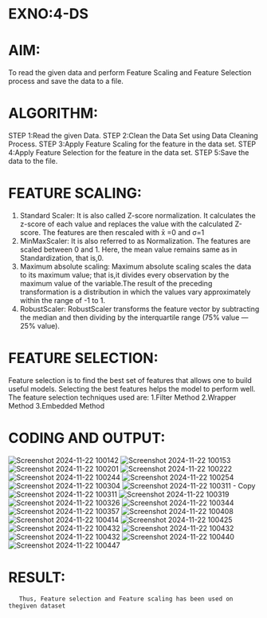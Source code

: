 # EXNO:4-DS
# AIM:
To read the given data and perform Feature Scaling and Feature Selection process and save the
data to a file.

# ALGORITHM:
STEP 1:Read the given Data.
STEP 2:Clean the Data Set using Data Cleaning Process.
STEP 3:Apply Feature Scaling for the feature in the data set.
STEP 4:Apply Feature Selection for the feature in the data set.
STEP 5:Save the data to the file.

# FEATURE SCALING:
1. Standard Scaler: It is also called Z-score normalization. It calculates the z-score of each value and replaces the value with the calculated Z-score. The features are then rescaled with x̄ =0 and σ=1
2. MinMaxScaler: It is also referred to as Normalization. The features are scaled between 0 and 1. Here, the mean value remains same as in Standardization, that is,0.
3. Maximum absolute scaling: Maximum absolute scaling scales the data to its maximum value; that is,it divides every observation by the maximum value of the variable.The result of the preceding transformation is a distribution in which the values vary approximately within the range of -1 to 1.
4. RobustScaler: RobustScaler transforms the feature vector by subtracting the median and then dividing by the interquartile range (75% value — 25% value).

# FEATURE SELECTION:
Feature selection is to find the best set of features that allows one to build useful models. Selecting the best features helps the model to perform well.
The feature selection techniques used are:
1.Filter Method
2.Wrapper Method
3.Embedded Method

# CODING AND OUTPUT:
![Screenshot 2024-11-22 100142](https://github.com/user-attachments/assets/ad612b27-a5d1-47f0-a5da-b5ebb0561c25)
![Screenshot 2024-11-22 100153](https://github.com/user-attachments/assets/c045e9e4-f97f-429e-8576-4a9bdf4d59f1)
![Screenshot 2024-11-22 100201](https://github.com/user-attachments/assets/d2d61727-b489-4d28-975c-1bbbdabbf457)
![Screenshot 2024-11-22 100222](https://github.com/user-attachments/assets/30e4fb67-c0d7-42a5-ba94-48750b6f7f49)
![Screenshot 2024-11-22 100244](https://github.com/user-attachments/assets/609bbd6e-5695-4d8e-8677-895baf4b4276)
![Screenshot 2024-11-22 100254](https://github.com/user-attachments/assets/009eccf7-7eca-4eb0-8580-95c3c580b5a0)
![Screenshot 2024-11-22 100304](https://github.com/user-attachments/assets/81e75052-d815-4fb6-8a63-a5dd194e661e)
![Screenshot 2024-11-22 100311 - Copy](https://github.com/user-attachments/assets/8664b93e-1da2-4786-afe8-700313b18664)
![Screenshot 2024-11-22 100311](https://github.com/user-attachments/assets/041f5a48-e5ff-46b0-a9df-1715d2db94bd)
![Screenshot 2024-11-22 100319](https://github.com/user-attachments/assets/9539971f-1ebd-4814-b9ad-334b81080635)
![Screenshot 2024-11-22 100326](https://github.com/user-attachments/assets/7c0fe29a-7247-44f5-98f0-2bd8aa66869e)
![Screenshot 2024-11-22 100344](https://github.com/user-attachments/assets/2cb7686d-7a96-4201-83e7-8c54d73c2144)
![Screenshot 2024-11-22 100357](https://github.com/user-attachments/assets/9fa0ed36-ff41-46b4-b38a-aaa61f0d3373)
![Screenshot 2024-11-22 100408](https://github.com/user-attachments/assets/bb46cf38-c62b-4f7d-96a1-61e0282c4fc0)
![Screenshot 2024-11-22 100414](https://github.com/user-attachments/assets/89f28147-3b14-4b62-a1dd-d5f40fccd7ab)
![Screenshot 2024-11-22 100425](https://github.com/user-attachments/assets/a0daa4ca-69ee-4607-a0bb-d4086c7c4f7e)
![Screenshot 2024-11-22 100432](https://github.com/user-attachments/assets/46c9810c-6f6a-41cc-a1ac-90e7df0ff69f)
![Screenshot 2024-11-22 100432](https://github.com/user-attachments/assets/93f6a42c-1a45-4b3b-9d5b-d62212d69515)
![Screenshot 2024-11-22 100432](https://github.com/user-attachments/assets/a51fb7b9-a60b-4637-94a2-1d519b7e1f87)
![Screenshot 2024-11-22 100440](https://github.com/user-attachments/assets/3c3face9-e2ef-48c3-b787-82ee9d472068)
![Screenshot 2024-11-22 100447](https://github.com/user-attachments/assets/03713eec-febe-476e-8f73-76f747c2983f)


# RESULT:
       Thus, Feature selection and Feature scaling has been used on thegiven dataset
